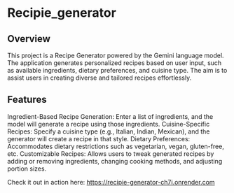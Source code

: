 # Recipie_generator

## Overview
This project is a Recipe Generator powered by the Gemini language model. The application generates personalized recipes based on user input, such as available ingredients, dietary preferences, and cuisine type. The aim is to assist users in creating diverse and tailored recipes effortlessly.

## Features
Ingredient-Based Recipe Generation: Enter a list of ingredients, and the model will generate a recipe using those ingredients.
Cuisine-Specific Recipes: Specify a cuisine type (e.g., Italian, Indian, Mexican), and the generator will create a recipe in that style.
Dietary Preferences: Accommodates dietary restrictions such as vegetarian, vegan, gluten-free, etc.
Customizable Recipes: Allows users to tweak generated recipes by adding or removing ingredients, changing cooking methods, and adjusting portion sizes.


Check it out in action here: https://recipie-generator-ch7i.onrender.com
